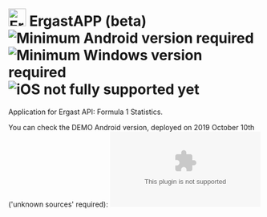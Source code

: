 # <img alt='ErgastAPP' src='https://raw.githubusercontent.com/miguelromeral/ErgastAPP/master/ErgastAPP/ErgastAPP/ErgastApp.ico' height="35" width="auto" /> ErgastAPP (beta) ![Minimum Android version required](https://img.shields.io/badge/android-5.0-green) ![Minimum Windows version required](https://img.shields.io/badge/Windows-16299-green) ![iOS not fully supported yet](https://img.shields.io/badge/iOS-7-red)

Application for Ergast API: Formula 1 Statistics.

You can check the DEMO Android version, deployed on 2019 October 10th ('unknown sources' required): ![ErgastAPP (beta)](https://github.com/miguelromeral/ErgastAPP/blob/master/es.miguelromeral.f1stats.apk?raw=true)
